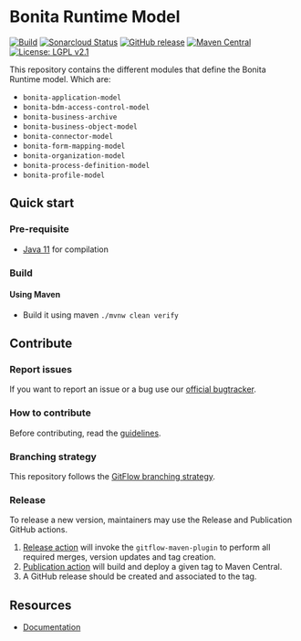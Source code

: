 # Bonita Runtime Model

[![Build](https://github.com/bonitasoft/bonita-artifacts-model/workflows/Build/badge.svg)](https://github.com/bonitasoft/bonita-artifacts-model/actions/workflows/build.yml)
[![Sonarcloud Status](https://sonarcloud.io/api/project_badges/measure?project=bonitasoft_bonita-artifacts-model&metric=alert_status)](https://sonarcloud.io/dashboard?id=bonitasoft_bonita-artifacts-model)
[![GitHub release](https://img.shields.io/github/v/release/bonitasoft/bonita-artifacts-model?color=blue&label=Release)](https://github.com/bonitasoft/bonita-artifacts-model/releases)
[![Maven Central](https://img.shields.io/maven-central/v/org.bonitasoft.engine/bonita-process-definition-model.svg?label=Maven%20Central&color=orange&logo=apachemaven)](https://central.sonatype.com/artifact/org.bonitasoft.engine/bonita-artifacts-model-dependencies/)
[![License: LGPL v2.1](https://img.shields.io/badge/License-LGPL%20v2.1-yellow.svg)](https://www.gnu.org/licenses/old-licenses/lgpl-2.1.en.html)

This repository contains the different modules that define the Bonita Runtime model. Which are:

* `bonita-application-model`
* `bonita-bdm-access-control-model`
* `bonita-business-archive`
* `bonita-business-object-model`
* `bonita-connector-model`
* `bonita-form-mapping-model`
* `bonita-organization-model`
* `bonita-process-definition-model`
* `bonita-profile-model`

## Quick start

### Pre-requisite

* [Java 11][java] for compilation

### Build

#### Using Maven

* Build it using maven `./mvnw clean verify`

## Contribute

### Report issues

If you want to report an issue or a bug use our [official bugtracker](https://bonita.atlassian.net/projects/BBPMC).

### How to contribute

Before contributing, read the [guidelines](CONTRIBUTING.md).

### Branching strategy

This repository follows the [GitFlow branching strategy](https://gitversion.net/docs/learn/branching-strategies/gitflow/examples).

### Release

To release a new version, maintainers may use the Release and Publication GitHub actions.

1. [Release action](https://github.com/bonitasoft/bonita-artifacts-model/actions/workflows/release.yml) will invoke the `gitflow-maven-plugin` to perform all required merges, version updates and tag creation.
2. [Publication action](https://github.com/bonitasoft/bonita-artifacts-model/actions/workflows/publish.yml) will build and deploy a given tag to Maven Central.
3. A GitHub release should be created and associated to the tag.

## Resources

* [Documentation][documentation]


[java]: https://adoptium.net/temurin/releases/?version=11
[documentation]: https://documentation.bonitasoft.com
